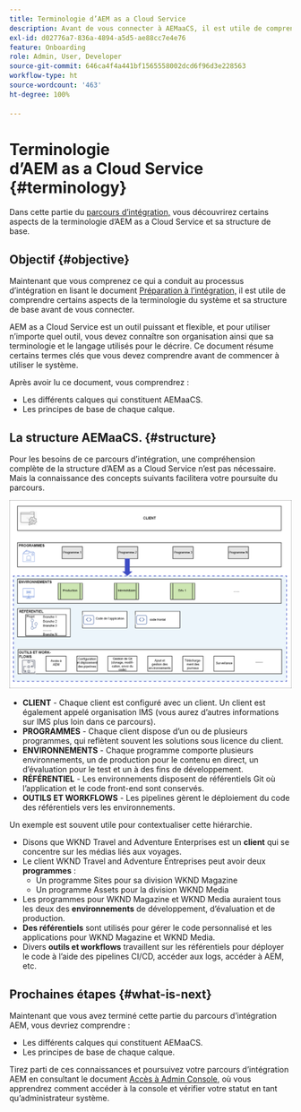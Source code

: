 ```yaml
---
title: Terminologie d’AEM as a Cloud Service
description: Avant de vous connecter à AEMaaCS, il est utile de comprendre une partie de la terminologie du système et sa structure de base.
exl-id: d02776a7-836a-4894-a5d5-ae88cc7e4e76
feature: Onboarding
role: Admin, User, Developer
source-git-commit: 646ca4f4a441bf1565558002dcd6f96d3e228563
workflow-type: ht
source-wordcount: '463'
ht-degree: 100%

---
```


# Terminologie d’AEM as a Cloud Service {#terminology}

Dans cette partie du [parcours d’intégration,](overview.md) vous découvrirez certains aspects de la terminologie d’AEM as a Cloud Service et sa structure de base.

## Objectif {#objective}

Maintenant que vous comprenez ce qui a conduit au processus d’intégration en lisant le document [Préparation à l’intégration,](preparation.md) il est utile de comprendre certains aspects de la terminologie du système et sa structure de base avant de vous connecter.

AEM as a Cloud Service est un outil puissant et flexible, et pour utiliser n’importe quel outil, vous devez connaître son organisation ainsi que sa terminologie et le langage utilisés pour le décrire. Ce document résume certains termes clés que vous devez comprendre avant de commencer à utiliser le système.

Après avoir lu ce document, vous comprendrez :

* Les différents calques qui constituent AEMaaCS.
* Les principes de base de chaque calque.

## La structure AEMaaCS. {#structure}

Pour les besoins de ce parcours d’intégration, une compréhension complète de la structure d’AEM as a Cloud Service n’est pas nécessaire. Mais la connaissance des concepts suivants facilitera votre poursuite du parcours.

![Structure de Cloud Manager](/help/journey-sites/quick-site/assets/cloud-manager-structure.png)

* **CLIENT** - Chaque client est configuré avec un client. Un client est également appelé organisation IMS (vous aurez d’autres informations sur IMS plus loin dans ce parcours).
* **PROGRAMMES** - Chaque client dispose d’un ou de plusieurs programmes, qui reflètent souvent les solutions sous licence du client.
* **ENVIRONNEMENTS** - Chaque programme comporte plusieurs environnements, un de production pour le contenu en direct, un d’évaluation pour le test et un à des fins de développement.
* **RÉFÉRENTIEL** - Les environnements disposent de référentiels Git où l’application et le code front-end sont conservés.
* **OUTILS ET WORKFLOWS** - Les pipelines gèrent le déploiement du code des référentiels vers les environnements.

Un exemple est souvent utile pour contextualiser cette hiérarchie.

* Disons que WKND Travel and Adventure Enterprises est un **client** qui se concentre sur les médias liés aux voyages.
* Le client WKND Travel and Adventure Entreprises peut avoir deux **programmes** :
   * Un programme Sites pour sa division WKND Magazine
   * Un programme Assets pour la division WKND Media
* Les programmes pour WKND Magazine et WKND Media auraient tous les deux des **environnements** de développement, d’évaluation et de production.
* **Des référentiels** sont utilisés pour gérer le code personnalisé et les applications pour WKND Magazine et WKND Media.
* Divers **outils et workflows** travaillent sur les référentiels pour déployer le code à l’aide des pipelines CI/CD, accéder aux logs, accéder à AEM, etc.

## Prochaines étapes {#what-is-next}

Maintenant que vous avez terminé cette partie du parcours d’intégration AEM, vous devriez comprendre :

* Les différents calques qui constituent AEMaaCS.
* Les principes de base de chaque calque.

Tirez parti de ces connaissances et poursuivez votre parcours d’intégration AEM en consultant le document [Accès à Admin Console](admin-console.md), où vous apprendrez comment accéder à la console et vérifier votre statut en tant qu’administrateur système.
